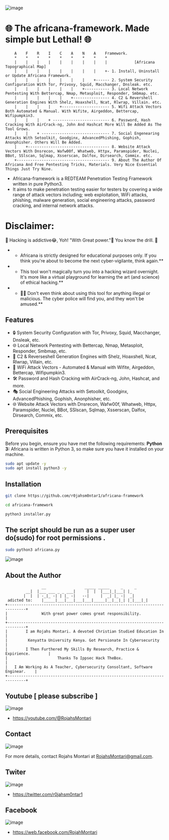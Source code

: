 ![image](https://github.com/r0jahsm0ntar1/africana-framework/assets/108395400/85d83b3c-5d60-4eff-ad0a-23200a7c2c00)

# 🌐 The africana-framework. Made simple but Lethal! 🌐

        A    F    R    I    C    A    N    A    Framework.
        *    *    *    *    *    *    *    *    *
        |    |    |    |    |    |    |    |    |            [Africana Topographical Map]
        |    |    |    |    |    |    |    |    +- 1. Install, Uninstall or Update Africana Framework.
        |    |    |    |    |    |    |    +------ 2. System Security Configuration With Tor, Privoxy, Squid, Macchanger, Dnsleak. etc.
        |    |    |    |    |    |    +----------- 3. Local Network Pentesting With Bettercap, Nmap, Metasploit, Responder, Smbmap. etc.
        |    |    |    |    |    +---------------- 4. C2 & Revershell Generation Engines With Shelz, Hoaxshell, Ncat, Rlwrap, Villain. etc.
        |    |    |    |    +--------------------- 5. Wifi Attack Vectors Both Automated & Manual. With Wifite, Airgeddon, Bettercap, Wifipumpkin3.
        |    |    |    + ------------------------- 6. Password, Hash Cracking With AirCrack-ng, John And Hashcat More Will Be Added As The Tool Grows.
        |    |    + ------------------------------ 7. Social Engenearing Attacks With Setoolkit, Goodginx, AdvancedPhishing, Gophish, Anonphisher. Others Will Be Added.
        |    +------------------------------------ 8. Website Attack Vectors With Dnsrecon, Wafw00f, Whatweb, Httpx, Paramspider, Nuclei, BBot, SSlscan, Sqlmap, Xsserscan, Dalfox, Dirsearch, Commix. etc.
        +----------------------------------------- 9. About The Author Of Africana And Free Pentesting Tricks, Materials. Very Nice Essential Things Just Try Nine.

* Africana-framework is a REDTEAM Penetration Testing Framework written in pure Python3. 
* It aims to make penetration testing easier for testers by covering a wide range of attack vectors including;
 web exploitation, WiFi attacks, phishing, malware generation, social engineering attacks, password cracking, and internal network attacks.

# Disclaimer: 
🚧 Hacking is addictive😂, Yoh! "With Great power."👀 You know the drill. 🚧

- * Africana is strictly designed for educational purposes only. If you think you're about to become the next cyber-vigilante, think again.**<br>
- * This tool won't magically turn you into a hacking wizard overnight. It's more like a virtual playground for learning the art (and science) of ethical hacking.**<br>
- * 🙅‍♂️ Don't even think about using this tool for anything illegal or malicious. The cyber police will find you, and they won't be amused.**

## Features
- 🔒 System Security Configuration with Tor, Privoxy, Squid, Macchanger, Dnsleak, etc.
- 🌐 Local Network Pentesting with Bettercap, Nmap, Metasploit, Responder, Smbmap, etc.
- 🚀 C2 & Reverseshell Generation Engines with Shelz, Hoaxshell, Ncat, Rlwrap, Villain, etc.
- 📡 WiFi Attack Vectors - Automated & Manual with Wifite, Airgeddon, Bettercap, Wifipumpkin3.
- 🛠 Password and Hash Cracking with AirCrack-ng, John, Hashcat, and more.
- 🎭 Social Engineering Attacks with Setoolkit, Goodginx, AdvancedPhishing, Gophish, Anonphisher, etc.
- 🌐 Website Attack Vectors with Dnsrecon, Wafw00f, Whatweb, Httpx, Paramspider, Nuclei, BBot, SSlscan, Sqlmap, Xsserscan, Dalfox, Dirsearch, Commix, etc.

## Prerequisites
Before you begin, ensure you have met the following requirements:
**Python 3:** Africana is written in Python 3, so make sure you have it installed on your machine.

```bash
sudo apt update -y
sudo apt install python3 -y
```
## Installation

```bash
git clone https://github.com/r0jahsm0ntar1/africana-framework
```
```bash
cd africana-framework
```
```bash
python3 installer.py
```
## The script should be run as a super user do(sudo) for root permissions .
```bash
sudo python3 africana.py
```
![image](https://github.com/r0jahsm0ntar1/africana-framework/assets/108395400/0a60c641-41ae-48d6-b84e-f83b5fd5b4d6)
## About the Author
   	   	            __                 _____ _____     _     _   
			 __|  |___ ___ _ _ ___|     |  |  |___|_|___| |_ 
 			|  |  | -_|_ -| | |_ -|   --|     |  _| |_ -|  _|
   	 adicted to:	|_____|___|___|___|___|_____|__|__|_| |_|___|_|
    +------------------------------------------------------------------------------+                                                                                                                                 
    |               With great power comes great responsibility.                   |                                                                                                                                 
    +------------------------------------------------------------------------------+                                                                                                                                 
    |        I am Rojahs Montari. A devoted Christian Studied Education In         |                                                                                                                                 
    |         Kenyatta University Kenya. Got Persionate In Cybersecurity           |                                                                                                                                 
    |        I Then Furthered My Skills By Research, Practice & Expirience.        |                                                                                                                                 
    |                      Thanks To Ippsec Hack TheBox.                           |                                                                                                                                 
    |   I Am Working As A Teacher, Cybersecurity Consoltant, Software Enginear.    |                                                                                                                               
    +------------------------------------------------------------------------------+ 
    
## Youtube [ please subscribe ]
 ![image](https://github.com/r0jahsm0ntar1/africana-framework/assets/108395400/885d8618-f3f1-4784-93ca-313e1f08bcd1) 
 - https://youtube.com/@RojahsMontari

## Contact
![image](https://github.com/r0jahsm0ntar1/africana-framework/assets/108395400/5dd0a17b-f44d-4acd-a73f-c24b45a38c7e)

For more details, contact Rojahs Montari at RojahsMontari@gmail.com.

## Twiter
![image](https://github.com/r0jahsm0ntar1/africana-framework/assets/108395400/67ca6bb0-86bd-426f-8d3f-0908a2bab171)

- https://twitter.com/r0jahsm0ntar1

## Facebook
![image](https://github.com/r0jahsm0ntar1/africana-framework/assets/108395400/36976608-115c-422b-a1d6-d69dae172c7a)
- https://web.facebook.com/RojahMontari
